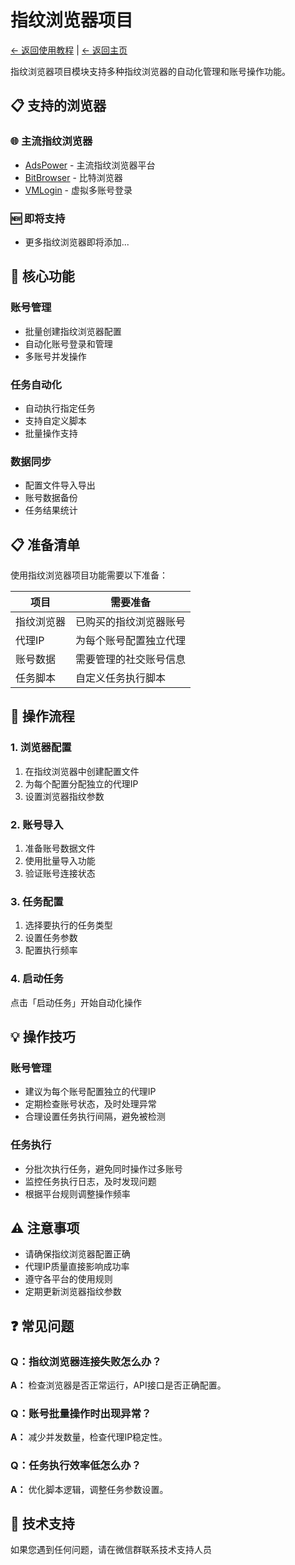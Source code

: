 # 指纹浏览器项目

[← 返回使用教程](../README.md) | [← 返回主页](../../README.md)

指纹浏览器项目模块支持多种指纹浏览器的自动化管理和账号操作功能。

## 📋 支持的浏览器

### 🌐 主流指纹浏览器
- [AdsPower](adspower.md) - 主流指纹浏览器平台
- [BitBrowser](bitbrowser.md) - 比特浏览器
- [VMLogin](vmlogin.md) - 虚拟多账号登录

### 🆕 即将支持
- 更多指纹浏览器即将添加...

## 🎯 核心功能

### 账号管理
- 批量创建指纹浏览器配置
- 自动化账号登录和管理
- 多账号并发操作

### 任务自动化
- 自动执行指定任务
- 支持自定义脚本
- 批量操作支持

### 数据同步
- 配置文件导入导出
- 账号数据备份
- 任务结果统计

## 📋 准备清单

使用指纹浏览器项目功能需要以下准备：

| 项目 | 需要准备 |
|-----|----------|
| 指纹浏览器 | 已购买的指纹浏览器账号 |
| 代理IP | 为每个账号配置独立代理 |
| 账号数据 | 需要管理的社交账号信息 |
| 任务脚本 | 自定义任务执行脚本 |

## 🚀 操作流程

### 1. 浏览器配置
1. 在指纹浏览器中创建配置文件
2. 为每个配置分配独立的代理IP
3. 设置浏览器指纹参数

### 2. 账号导入
1. 准备账号数据文件
2. 使用批量导入功能
3. 验证账号连接状态

### 3. 任务配置
1. 选择要执行的任务类型
2. 设置任务参数
3. 配置执行频率

### 4. 启动任务
点击「启动任务」开始自动化操作

## 💡 操作技巧

### 账号管理
- 建议为每个账号配置独立的代理IP
- 定期检查账号状态，及时处理异常
- 合理设置任务执行间隔，避免被检测

### 任务执行
- 分批次执行任务，避免同时操作过多账号
- 监控任务执行日志，及时发现问题
- 根据平台规则调整操作频率

## ⚠️ 注意事项

- 请确保指纹浏览器配置正确
- 代理IP质量直接影响成功率
- 遵守各平台的使用规则
- 定期更新浏览器指纹参数

## ❓ 常见问题

### Q：指纹浏览器连接失败怎么办？
**A：** 检查浏览器是否正常运行，API接口是否正确配置。

### Q：账号批量操作时出现异常？
**A：** 减少并发数量，检查代理IP稳定性。

### Q：任务执行效率低怎么办？
**A：** 优化脚本逻辑，调整任务参数设置。

## 🔧 技术支持

如果您遇到任何问题，请在微信群联系技术支持人员